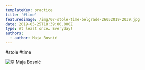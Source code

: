 ```yaml
---
templateKey: practice
title: '#time'
featuredimage: /img/07-stole-time-belgrade-26052019-2039.jpg
date: 2019-05-25T18:39:00.000Z
type: At least once… Everyday!
authors:
  - author: Maja Bosnić
---
```

\#stole #time

![© Maja Bosnić](/img/07-stole-time-belgrade-26052019-2039.jpg "elevator © Maja Bosnić")
